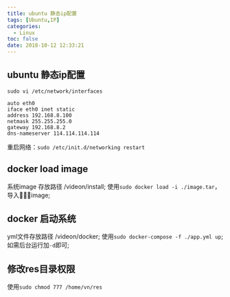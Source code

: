 ```yaml
---
title: ubuntu 静态ip配置
tags: [Ubuntu,IP]
categories:
  - Linux
toc: false
date: 2018-10-12 12:33:21
---
```


## ubuntu 静态ip配置
`sudo vi /etc/network/interfaces`
```
auto eth0
iface eth0 inet static
address 192.168.8.100    
netmask 255.255.255.0
gateway 192.168.8.2
dns-nameserver 114.114.114.114
```
重启网络：`sudo /etc/init.d/networking restart`
## docker load image
系统image 存放路径 /videon/install;
使用`sudo docker load -i ./image.tar`，导入image;
## docker 启动系统
yml文件存放路径 /videon/docker;
使用`sudo docker-compose -f ./app.yml up`;
如需后台运行加`-d`即可;
## 修改res目录权限
使用`sudo chmod 777 /home/vn/res`
